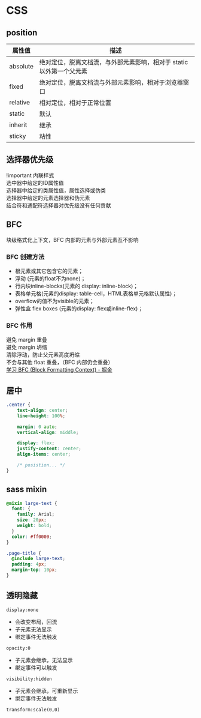 # CSS

## position

| 属性值 | 描述 |
| --- | --- |
| absolute | 绝对定位，脱离文档流，与外部元素影响，相对于 static 以外第一个父元素 |
| fixed | 绝对定位，脱离文档流与外部元素影响，相对于浏览器窗口 |
| relative | 相对定位，相对于正常位置 |
| static | 默认 |
| inherit | 继承 |
| sticky | 粘性 |

## 选择器优先级

!important 内联样式  
选中器中给定的ID属性值  
选择器中给定的类属性值，属性选择或伪类  
选择器中给定的元素选择器和伪元素  
结合符和通配符选择器对优先级没有任何贡献

## BFC

块级格式化上下文，BFC 内部的元素与外部元素互不影响

### BFC 创建方法

* 根元素或其它包含它的元素；
* 浮动 (元素的float不为none)；
* 行内块inline-blocks(元素的 display: inline-block)；
* 表格单元格(元素的display: table-cell，HTML表格单元格默认属性)；
* overflow的值不为visible的元素；
* 弹性盒 flex boxes (元素的display: flex或inline-flex)；

### BFC 作用

避免 margin 重叠  
避免 margin 坍缩  
清除浮动，防止父元素高度坍缩  
不会与其他 float 重叠，（BFC 内部仍会重叠）  
[学习 BFC (Block Formatting Context) - 掘金](https://juejin.im/post/59b73d5bf265da064618731d)

## 居中

```css
.center {
    text-align: center;
    line-height: 100%;

    margin: 0 auto;
    vertical-align: middle;

    display: flex;
    justify-content: center;
    align-items: center;

    /* posistion... */
}

```

## sass mixin

```scss
@mixin large-text {
  font: {
    family: Arial;
    size: 20px;
    weight: bold;
  }
  color: #ff0000;
}
```

```scss
.page-title {
  @include large-text;
  padding: 4px;
  margin-top: 10px;
}
```

## 透明隐藏

`display:none`

* 会改变布局，回流
* 子元素无法显示
* 绑定事件无法触发

`opacity:0`

* 子元素会继承，无法显示
* 绑定事件可以触发

`visibility:hidden`

* 子元素会继承，可重新显示
* 绑定事件无法触发

`transform:scale(0,0)`
